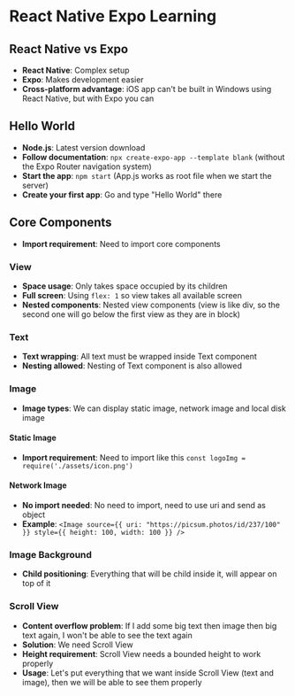 # React Native Expo Learning

## React Native vs Expo

- **React Native**: Complex setup
- **Expo**: Makes development easier
- **Cross-platform advantage**: iOS app can't be built in Windows using React Native, but with Expo you can


## Hello World

- **Node.js**: Latest version download
- **Follow documentation**: `npx create-expo-app --template blank` (without the Expo Router navigation system)
- **Start the app**: `npm start` (App.js works as root file when we start the server)
- **Create your first app**: Go and type "Hello World" there


## Core Components

- **Import requirement**: Need to import core components

### View

- **Space usage**: Only takes space occupied by its children
- **Full screen**: Using `flex: 1` so view takes all available screen
- **Nested components**: Nested view components (view is like div, so the second one will go below the first view as they are in block)


### Text

- **Text wrapping**: All text must be wrapped inside Text component
- **Nesting allowed**: Nesting of Text component is also allowed


### Image

- **Image types**: We can display static image, network image and local disk image

#### Static Image
- **Import requirement**: Need to import like this `const logoImg = require('./assets/icon.png')`

#### Network Image
- **No import needed**: No need to import, need to use uri and send as object
- **Example**: `<Image source={{ uri: "https://picsum.photos/id/237/100" }} style={{ height: 100, width: 100 }} />`

### Image Background

- **Child positioning**: Everything that will be child inside it, will appear on top of it


### Scroll View

- **Content overflow problem**: If I add some big text then image then big text again, I won't be able to see the text again
- **Solution**: We need Scroll View
- **Height requirement**: Scroll View needs a bounded height to work properly
- **Usage**: Let's put everything that we want inside Scroll View (text and image), then we will be able to see them properly
